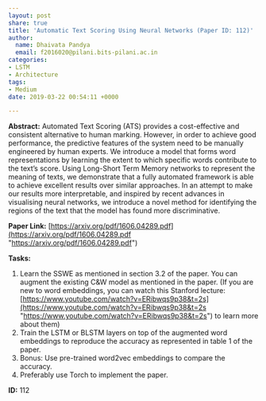 ```yaml
---
layout: post
share: true
title: 'Automatic Text Scoring Using Neural Networks (Paper ID: 112)'
author:
  name: Dhaivata Pandya
  email: f2016020@pilani.bits-pilani.ac.in
categories:
- LSTM
- Architecture
tags:
- Medium
date: 2019-03-22 00:54:11 +0000

---
```

**Abstract:** Automated Text Scoring (ATS) provides a cost-effective and consistent alternative to human marking. However, in order to achieve good performance, the predictive features of the system need to be manually engineered by human experts. We introduce a model that forms word representations by learning the extent to which specific words contribute to the text’s score. Using Long-Short Term Memory networks to represent the meaning of texts, we demonstrate that a fully automated framework is able to achieve excellent results over similar approaches. In an attempt to make our results more interpretable, and inspired by recent advances in visualising neural networks, we introduce a novel method for identifying the regions of the text that the model has found more discriminative.

**Paper Link:** [https://arxiv.org/pdf/1606.04289.pdf](https://arxiv.org/pdf/1606.04289.pdf "https://arxiv.org/pdf/1606.04289.pdf")

**Tasks:**

1. Learn the SSWE as mentioned in section 3.2 of the paper. You can augment the existing C&W model as mentioned in the paper. (If you are new to word embeddings, you can watch this Stanford lecture: [https://www.youtube.com/watch?v=ERibwqs9p38&t=2s](https://www.youtube.com/watch?v=ERibwqs9p38&t=2s "https://www.youtube.com/watch?v=ERibwqs9p38&t=2s") to learn more about them)
2. Train the LSTM or BLSTM layers on top of the augmented word embeddings to reproduce the accuracy as represented in table 1 of the paper.
3. Bonus: Use pre-trained word2vec embeddings to compare the accuracy.
4. Preferably use Torch to implement the paper.

**ID:** 112  
